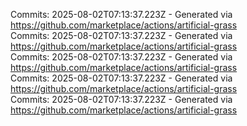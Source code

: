 Commits: 2025-08-02T07:13:37.223Z - Generated via https://github.com/marketplace/actions/artificial-grass
<br>
Commits: 2025-08-02T07:13:37.223Z - Generated via https://github.com/marketplace/actions/artificial-grass
<br>
Commits: 2025-08-02T07:13:37.223Z - Generated via https://github.com/marketplace/actions/artificial-grass
<br>
Commits: 2025-08-02T07:13:37.223Z - Generated via https://github.com/marketplace/actions/artificial-grass
<br>
Commits: 2025-08-02T07:13:37.223Z - Generated via https://github.com/marketplace/actions/artificial-grass
<br>
